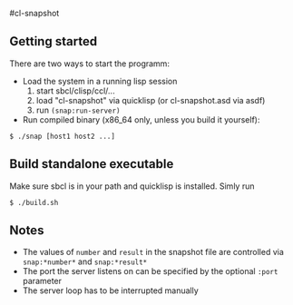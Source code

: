#cl-snapshot

## Getting started

There are two ways to start the programm:

* Load the system in a running lisp session
  1. start sbcl/clisp/ccl/...
  2. load "cl-snapshot" via quicklisp (or cl-snapshot.asd via asdf)
  3. run `(snap:run-server)`
* Run compiled binary (x86_64 only, unless you build it yourself):
```shell
$ ./snap [host1 host2 ...]
```

## Build standalone executable

Make sure sbcl is in your path and quicklisp is installed.
Simly run
```shell
$ ./build.sh
```

## Notes

* The values of `number` and `result` in the snapshot file are controlled via `snap:*number*` and `snap:*result*`
* The port the server listens on can be specified by the optional `:port` parameter
* The server loop has to be interrupted manually

